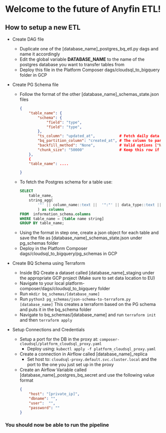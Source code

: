 # Welcome to the **future** of Anyfin ETL!

## How to setup a new ETL

- Create DAG file
    - Duplicate one of the [database_name]_postgres_bq_etl.py dags and name it accordingly
    - Edit the global variable **DATABASE_NAME** to the name of the postgres database you want to transfer tables from
    - Deploy this file in the Platform Composer dags/cloudsql_to_bigquery folder in GCP
- Create PG Schema file
    - Follow the format of the other [database_name]_schemas_state.json files
        ```JSON
        {
            "table_name": {
                "schema": {
                    "field": "type", 
                    "field": "type",  
                },
                "ts_column": "updated_at",           # Fetch daily data based on the ts_column - Remove row to fetch all data every day
                "bq_partition_column": "created_at", # The column to partition on in BigQuery
                "backfill_method": "None",           # Valid options ["None", "Export", "beam_backfill"]
                "chunk_size": "50000"                # Keep this row if backfill_method = "Export"
            },
            {
            "table_name": ....

        }
        ```
    - To fetch the Postgres schema for a table use: 
        ```SQL 
        SELECT
            table_name,
            string_agg(
                '"' || column_name::text ||  '":"' || data_type::text || '"', ', '
                ) as columns
        FROM  information_schema.columns
        WHERE table_name = [table name string]
        GROUP BY table_name;
        ```
    - Using the format in step one, create a json object for each table and save the file as [database_name]_schemas_state.json under pg_schemas folder
    - Deploy in the Platform Composer dags/cloudsql_to_bigquery/pg_schemas in GCP

- Create BQ Schema using Terraform
    - Inside BQ Create a dataset called [database_name]_staging under the appropriate GCP project (Make sure to set data location to EU)
    - Navigate to your local platform-composer/dags/cloudsql_to_bigquery folder
    - Run `mkdir bq_schemas/[database_name]` 
    - Run `python3 pg_schemas/json-schema-to-terraform.py [database_name]` This creates a terraform based on the PG schema and puts it in the bq_schema folder
    - Navigate to bq_schemas/[database_name] and run `terraform init` and then `terraform apply`


- Setup Connections and Credentials
    - Setup a port for the DB in the proxy at: `composer-cloudsql/platform_cloudsql_proxy.yaml`
        - Deploy using: `kubectl apply -f platform_cloudsql_proxy.yaml`
    - Create a connection in Airflow called [database_name]_replica
        - Set host to: `cloudsql-proxy.default.svc.cluster.local` and the port to the one you just set up in the proxy
    - Create an Airflow Variable called [database_name]_postgres_bq_secret and use the following value format
        ```JSON
        {
            "host": "[private_ip]",
            "dbname": "",
            "user":  "",
            "password": ""
        } 
        ```

### You should now be able to run the pipeline
